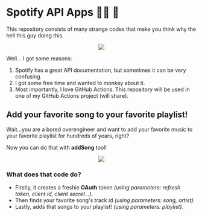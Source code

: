 # Spotify API Apps 🎷🎶 🎼

This repository consists of many strange codes that make you think why the hell this guy doing this.

<p align="center"><img src="https://media1.giphy.com/media/0Vv0Ne2CnOClIExIuL/giphy.gif?cid=ecf05e47gphkq4k1iec6o1335yhslx6vgwbdwel6tt5d5heg&rid=giphy.gif&ct=g"/></p>

Well... I got some reasons:
1. Spotify has a great API documentation, but sometimes it can be very confusing.
2. I got some free time and wanted to monkey about it.
3. Most importantly, I love GitHub Actions. This repository will be used in one of my GitHub Actions project (will share).
 

## Add your favorite song to your favorite playlist!

Wait...you are a bored overengineer and want to add your favorite music to your favorite playlist for hundreds of years, right?

Now you can do that with **addSong** tool!

<p align="center"><img src="https://media2.giphy.com/media/blSTtZehjAZ8I/giphy.gif?cid=ecf05e471s9hdeo9lm0a53ozd7exzvrj2byo027e8hopsldu&rid=giphy.gif&ct=g"/></p>

### What does that code do?

- Firstly, it creates a freshie **OAuth** token *(using parameters: refresh token, client id, client secret...).*
- Then finds your favorite song's track id *(using parameters: song, artist).*
- Lastly, adds that songs to your playlist! *(using parameters: playlist).*
